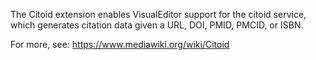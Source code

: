 The Citoid extension enables VisualEditor support for the citoid service, which generates citation data given a URL, DOI, PMID, PMCID, or ISBN.

For more, see: https://www.mediawiki.org/wiki/Citoid